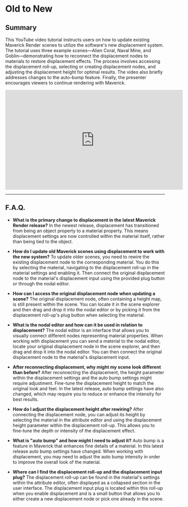 # Old to New

## Summary

This YouTube video tutorial instructs users on how to update existing Maverick Render scenes to utilize the software's new displacement system. The tutorial uses three example scenes—Alien Coral, Naval Mine, and Goblin—demonstrating how to reconnect the displacement nodes to materials to restore displacement effects. The process involves accessing the displacement roll-up, selecting or creating displacement nodes, and adjusting the displacement height for optimal results. The video also briefly addresses changes to the auto-bump feature. Finally, the presenter encourages viewers to continue rendering with Maverick.

<iframe width="560" height="315" src="https://www.youtube.com/embed/0mKZSb3TMeI?si=JccAKHhBbfJk4R11" title="YouTube video player" frameborder="0" allow="accelerometer; autoplay; clipboard-write; encrypted-media; gyroscope; picture-in-picture; web-share" referrerpolicy="strict-origin-when-cross-origin" allowfullscreen></iframe>

---

## F.A.Q.

- **What is the primary change to displacement in the latest Maverick Render release?**
In the newest release, displacement has transitioned from being an object property to a material property. This means displacement settings are now controlled within the material itself, rather than being tied to the object.

- **How do I update old Maverick scenes using displacement to work with the new system?**
To update older scenes, you need to rewire the existing displacement node to the corresponding material. You do this by selecting the material, navigating to the displacement roll-up in the material settings and enabling it. Then connect the original displacement node to the material's displacement input using the provided plug button or through the nodal editor.

- **How can I access the original displacement node when updating a scene?**
The original displacement node, often containing a height map, is still present within the scene. You can locate it in the scene explorer and then drag and drop it into the nodal editor or by picking it from the displacement roll-up's plug button when selecting the material.

- **What is the nodal editor and how can it be used in relation to displacement?**
The nodal editor is an interface that allows you to visually connect different nodes representing material properties. When working with displacement you can send a material to the nodal editor, locate your original displacement node in the scene explorer, and then drag and drop it into the nodal editor. You can then connect the original displacement node to the material's displacement input.

- **After reconnecting displacement, why might my scene look different than before?**
After reconnecting the displacement, the height parameter within the displacement settings and the auto bump settings might require adjustment. Fine-tune the displacement height to match the original look and feel. In the latest release, auto bump settings have also changed, which may require you to reduce or enhance the intensity for best results.

- **How do I adjust the displacement height after rewiring?**
After connecting the displacement node, you can adjust its height by selecting the material in the attribute editor and using the displacement height parameter within the displacement roll-up. This allows you to fine-tune the depth or intensity of the displacement effect.

- **What is "auto bump" and how might I need to adjust it?**
Auto bump is a feature in Maverick that enhances fine details of a material. In this latest release auto bump settings have changed. When working with displacement, you may need to adjust the auto bump intensity in order to improve the overall look of the material.

- **Where can I find the displacement roll-up and the displacement input plug?**
The displacement roll-up can be found in the material's settings within the attribute editor, often displayed as a collapsed section in the user interface. The displacement input plug is located within this roll-up when you enable displacement and is a small button that allows you to either create a new displacement node or pick one already in the scene.